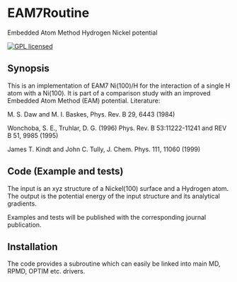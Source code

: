 # EAM7Routine
Embedded Atom Method Hydrogen Nickel potential

[![GPL licensed](https://img.shields.io/aur/license/yaourt.svg)](http://github.com/jbr36/EAM7Routine/blob/master/license.md)

## Synopsis

This is an implementation of EAM7 Ni(100)/H for the interaction of a single H atom with a Ni(100). 
It is part of a comparison study with an improved Embedded Atom Method (EAM) potential. Literature:

M. S. Daw and M. I. Baskes, Phys. Rev. B 29, 6443 (1984)

Wonchoba, S. E., Truhlar, D. G. (1996) Phys. Rev. B 53:11222-11241 and REV B 51, 9985 (1995)

James T. Kindt and John C. Tully, J. Chem. Phys. 111, 11060 (1999)

## Code (Example and tests)

The input is an xyz structure of a Nickel(100) surface and a Hydrogen atom.
The output is the potential energy of the input structure and its analytical gradients.

Examples and tests will be published with the corresponding journal publication.

## Installation

The code provides a subroutine which can easily be linked into main MD, RPMD, OPTIM etc. drivers.
